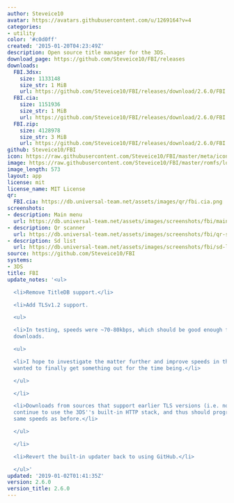 ```yaml
---
author: Steveice10
avatar: https://avatars.githubusercontent.com/u/1269164?v=4
categories:
- utility
color: '#c0d0ff'
created: '2015-01-20T04:23:49Z'
description: Open source title manager for the 3DS.
download_page: https://github.com/Steveice10/FBI/releases
downloads:
  FBI.3dsx:
    size: 1133148
    size_str: 1 MiB
    url: https://github.com/Steveice10/FBI/releases/download/2.6.0/FBI.3dsx
  FBI.cia:
    size: 1151936
    size_str: 1 MiB
    url: https://github.com/Steveice10/FBI/releases/download/2.6.0/FBI.cia
  FBI.zip:
    size: 4128978
    size_str: 3 MiB
    url: https://github.com/Steveice10/FBI/releases/download/2.6.0/FBI.zip
github: Steveice10/FBI
icon: https://raw.githubusercontent.com/Steveice10/FBI/master/meta/icon_3ds.png
image: https://raw.githubusercontent.com/Steveice10/FBI/master/romfs/logo.png
image_length: 573
layout: app
license: mit
license_name: MIT License
qr:
  FBI.cia: https://db.universal-team.net/assets/images/qr/fbi.cia.png
screenshots:
- description: Main menu
  url: https://db.universal-team.net/assets/images/screenshots/fbi/main-menu.png
- description: Qr scanner
  url: https://db.universal-team.net/assets/images/screenshots/fbi/qr-scanner.png
- description: Sd list
  url: https://db.universal-team.net/assets/images/screenshots/fbi/sd-list.png
source: https://github.com/Steveice10/FBI
systems:
- 3DS
title: FBI
update_notes: '<ul>

  <li>Remove TitleDB support.</li>

  <li>Add TLSv1.2 support.

  <ul>

  <li>In testing, speeds were ~70-80kbps, which should be good enough for homebrew
  downloads.

  <ul>

  <li>I hope to investigate the matter further and improve speeds in the future, but
  wanted to finally get something out for the time being.</li>

  </ul>

  </li>

  <li>Downloads from sources that support earlier TLS versions (i.e. not GitHub) will
  continue to use the 3DS''s built-in HTTP stack, and thus should progress at the
  same speeds as before.</li>

  </ul>

  </li>

  <li>Revert the built-in updater back to using GitHub.</li>

  </ul>'
updated: '2019-01-02T01:41:35Z'
version: 2.6.0
version_title: 2.6.0
---
```

